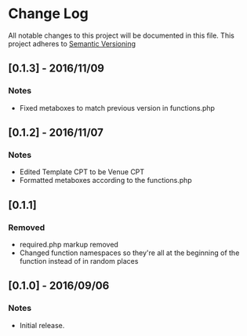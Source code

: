 # Change Log
All notable changes to this project will be documented in this file.
This project adheres to [Semantic Versioning](http://semver.org/)

## [0.1.3] - 2016/11/09
### Notes
- Fixed metaboxes to match previous version in functions.php

## [0.1.2] - 2016/11/07
### Notes
- Edited Template CPT to be Venue CPT
- Formatted metaboxes according to the functions.php

## [0.1.1]
### Removed
- required.php markup removed
- Changed function namespaces so they're all at the beginning of the function instead of in random places

## [0.1.0] - 2016/09/06
### Notes
- Initial release.







